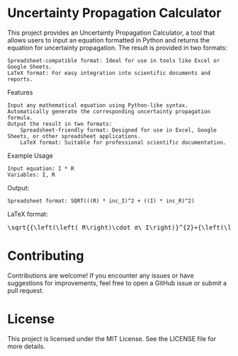 # Uncertainty Propagation Calculator

This project provides an Uncertainty Propagation Calculator, a tool that allows users to input an equation formatted in Python and returns the equation for uncertainty propagation. The result is provided in two formats:

    Spreadsheet-compatible format: Ideal for use in tools like Excel or Google Sheets.
    LaTeX format: For easy integration into scientific documents and reports.

Features

    Input any mathematical equation using Python-like syntax.
    Automatically generate the corresponding uncertainty propagation formula.
    Output the result in two formats:
        Spreadsheet-friendly format: Designed for use in Excel, Google Sheets, or other spreadsheet applications.
        LaTeX format: Suitable for professional scientific documentation.

Example Usage

    Input equation: I * R
    Variables: I, R

Output:

    Spreadsheet format: SQRT(((R) * inc_I)^2 + ((I) * inc_R)^2)

LaTeX format:

<pre xml:lang="latex">\sqrt{{\left(\left( R\right)\cdot σ\_I\right)}^{2}+{\left(\left( I\right)\cdot σ\_R\right)}^{2}}</pre>

# Contributing

Contributions are welcome! If you encounter any issues or have suggestions for improvements, feel free to open a GitHub issue or submit a pull request.

# License

This project is licensed under the MIT License. See the LICENSE file for more details.